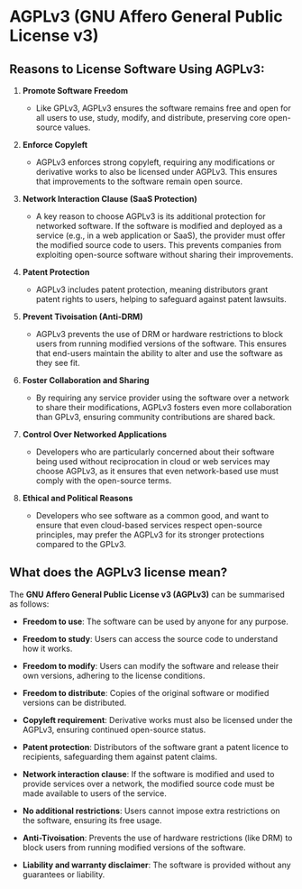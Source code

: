 # AGPLv3 (GNU Affero General Public License v3)

## Reasons to License Software Using **AGPLv3**:

1. **Promote Software Freedom**
   - Like GPLv3, AGPLv3 ensures the software remains free and open for all users to use, study, modify, and distribute, preserving core open-source values.

2. **Enforce Copyleft**
   - AGPLv3 enforces strong copyleft, requiring any modifications or derivative works to also be licensed under AGPLv3. This ensures that improvements to the software remain open source.

3. **Network Interaction Clause (SaaS Protection)**
   - A key reason to choose AGPLv3 is its additional protection for networked software. If the software is modified and deployed as a service (e.g., in a web application or SaaS), the provider must offer the modified source code to users. This prevents companies from exploiting open-source software without sharing their improvements.

4. **Patent Protection**
   - AGPLv3 includes patent protection, meaning distributors grant patent rights to users, helping to safeguard against patent lawsuits.

5. **Prevent Tivoisation (Anti-DRM)**
   - AGPLv3 prevents the use of DRM or hardware restrictions to block users from running modified versions of the software. This ensures that end-users maintain the ability to alter and use the software as they see fit.

6. **Foster Collaboration and Sharing**
   - By requiring any service provider using the software over a network to share their modifications, AGPLv3 fosters even more collaboration than GPLv3, ensuring community contributions are shared back.

7. **Control Over Networked Applications**
   - Developers who are particularly concerned about their software being used without reciprocation in cloud or web services may choose AGPLv3, as it ensures that even network-based use must comply with the open-source terms.

8. **Ethical and Political Reasons**
   - Developers who see software as a common good, and want to ensure that even cloud-based services respect open-source principles, may prefer the AGPLv3 for its stronger protections compared to the GPLv3.


## What does the AGPLv3 license mean?
The **GNU Affero General Public License v3 (AGPLv3)** can be summarised as follows:

- **Freedom to use**: The software can be used by anyone for any purpose.

- **Freedom to study**: Users can access the source code to understand how it works.

- **Freedom to modify**: Users can modify the software and release their own versions, adhering to the license conditions.

- **Freedom to distribute**: Copies of the original software or modified versions can be distributed.

- **Copyleft requirement**: Derivative works must also be licensed under the AGPLv3, ensuring continued open-source status.

- **Patent protection**: Distributors of the software grant a patent licence to recipients, safeguarding them against patent claims.

- **Network interaction clause**: If the software is modified and used to provide services over a network, the modified source code must be made available to users of the service.

- **No additional restrictions**: Users cannot impose extra restrictions on the software, ensuring its free usage.

- **Anti-Tivoisation**: Prevents the use of hardware restrictions (like DRM) to block users from running modified versions of the software.

- **Liability and warranty disclaimer**: The software is provided without any guarantees or liability.



